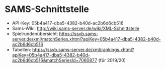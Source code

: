 # SAMS-Schnittstelle
- API-Key: 05b4a417-dba5-4382-b40d-ac2b6d6cb516
- Sams-Wiki: http://wiki.sams-server.de/wiki/XML-Schnittstelle
- Spielrundenübersicht: https://ssvb.sams-server.de/xml/matchSeries.xhtml?apiKey=05b4a417-dba5-4382-b40d-ac2b6d6cb516
- Tabellen: https://ssvb.sams-server.de/xml/rankings.xhtml?apiKey=05b4a417-dba5-4382-b40d-ac2b6d6cb516&matchSeriesId=7060877 (für 2019/20)
